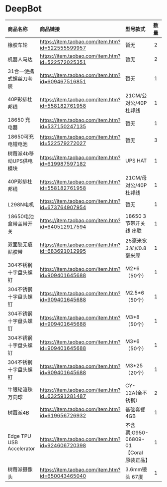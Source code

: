 # DeepBot
| 商品名称                                                     | 商品链接                                         | 型号款式               |   数量   | 商品金额   |
|:-------------------------------------------------------------|:-------------------------------------------------|:-----------------------|:------:|:-----------|
|橡胶车轮              | https://item.taobao.com/item.htm?id=522555599957 | 暂无                   |   2    | ￥2.40     |
|机器人马达                 | https://item.taobao.com/item.htm?id=522572025351 | 暂无                   |   2    | ￥2.90     |
|31合一便携式螺丝刀套装      | https://item.taobao.com/item.htm?id=609467516851 | 暂无                   |   1    | ￥10.50    |
|40P彩排杜邦线   | https://item.taobao.com/item.htm?id=558182761958 | 21CM/公对公/40P杜邦线  |   1    | ￥3.61     |
|18650 充电器                | https://item.taobao.com/item.htm?id=537150247135 | 暂无                   |   1    | ￥12.50    |
|18650可充电锂电池  | https://item.taobao.com/item.htm?id=522579272027 | 暂无                   |   3    | ￥9.90     |
|树莓派4b移动UPS供电模块 | https://item.taobao.com/item.htm?id=619987597182 | UPS HAT                |   1    | ￥113.00   |
|40P彩排杜邦线   | https://item.taobao.com/item.htm?id=558182761958 | 21CM/母对公/40P杜邦线  |   1    | ￥3.61     |
|L298N电机          | https://item.taobao.com/item.htm?id=673764907954 | 暂无                   |   1    | ￥6.91     |
|18650电池盒带盖带开关 | https://item.taobao.com/item.htm?id=640512917594 | 18650 3节带开关线 串联 |   1    | ￥5.29     |
| 双面胶无痕贴胶带                 | https://item.taobao.com/item.htm?id=683691012995        | 25毫米宽*3米长*0.8毫米厚       |   1    | ￥18.80  |
| 304不锈钢十字盘头螺钉           | https://item.taobao.com/item.htm?id=909401645688        | M2*6（50个）                  |   1    | ￥1.43   |
| 304不锈钢十字盘头螺钉           | https://item.taobao.com/item.htm?id=909401645688        | M2.5*6（50个）                |   1    | ￥1.91   |
| 304不锈钢十字盘头螺钉           | https://item.taobao.com/item.htm?id=909401645688        | M3*8（50个）                  |   1    | ￥2.60   |
| 304不锈钢十字盘头螺钉           | https://item.taobao.com/item.htm?id=909401645688        | M3*6（50个）                  |   1    | ￥2.32   |
| 304不锈钢十字盘头螺钉           | https://item.taobao.com/item.htm?id=909401645688        | M3*25（20个）                 |   1    | ￥2.08   |
| 牛眼轮滚珠万向球                | https://item.taobao.com/item.htm?id=632591281487        | CY-12A(全不锈钢）             |   2    | ￥4.00   |
| 树莓派4B                        | https://item.taobao.com/item.htm?id=619656726932        | 基础套餐 4GB                  |   1    | ￥451.00 |
| Edge TPU USB Accelerator        | https://item.taobao.com/item.htm?id=924606720398        | 不含票;G950-06809-01【Coral 原装正品】 |   1    | ￥620.00 |
| 树莓派摄像头                    | https://item.taobao.com/item.htm?id=650043465040        | 3.6mm镜头 67度                |   1    | ￥20.80  |